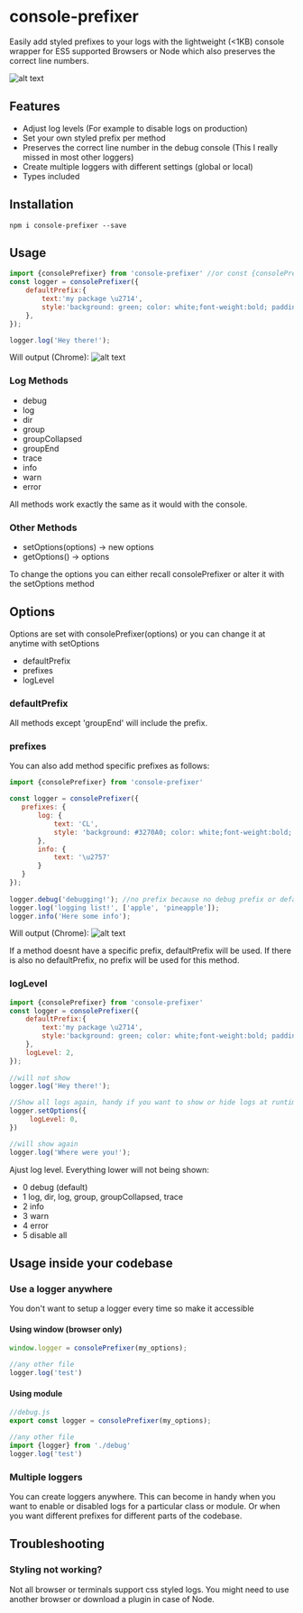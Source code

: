 # console-prefixer
Easily add styled prefixes to your logs with the lightweight (<1KB) console wrapper for ES5 supported Browsers or Node which also preserves the correct line numbers. 

![alt text](https://i.ibb.co/T1fy5X3/download.png)

## Features
* Adjust log levels (For example to disable logs on production)
* Set your own styled prefix per method
* Preserves the correct line number in the debug console (This I really missed in most other loggers)
* Create multiple loggers with different settings (global or local)
* Types included

## Installation
```
npm i console-prefixer --save
```

## Usage
```javascript
import {consolePrefixer} from 'console-prefixer' //or const {consolePrefixer} = require('console-prefixer')
const logger = consolePrefixer({
    defaultPrefix:{
        text:'my package \u2714',
        style:'background: green; color: white;font-weight:bold; padding:2px; border-radius:2px;'
    },
});

logger.log('Hey there!');
```

Will output (Chrome):
![alt text](https://i.ibb.co/LN8FxhW/Screenshot-7.png)

### Log Methods
 * debug
 * log
 * dir
 * group
 * groupCollapsed
 * groupEnd
 * trace
 * info
 * warn
 * error
   
All methods work exactly the same as it would with the console.

### Other Methods
 * setOptions(options) -> new options
 * getOptions() -> options

To change the options you can either recall consolePrefixer or alter it with the setOptions method 

## Options
Options are set with consolePrefixer(options) or you can change it at anytime with setOptions

 * defaultPrefix
 * prefixes
 * logLevel

### defaultPrefix
All methods except 'groupEnd' will include the prefix.
 
### prefixes
 You can also add method specific prefixes as follows:
 ```javascript
import {consolePrefixer} from 'console-prefixer'

const logger = consolePrefixer({
    prefixes: {
        log: {
            text: 'CL',
            style: 'background: #3270A0; color: white;font-weight:bold; padding:2px; border-radius:20px; border: 1px solid white;'
        },
        info: {
            text: '\u2757'
        }
    }
});
   
logger.debug('debugging!'); //no prefix because no debug prefix or defaultPrefix is set
logger.log('logging list!', ['apple', 'pineapple']);
logger.info('Here some info');
```

Will output (Chrome):
![alt text](https://i.ibb.co/wQJbGjW/Screenshot-6.png)

If a method doesnt have a specific prefix, defaultPrefix will be used. If there is also no defaultPrefix, no prefix will be used for this method.
 
### logLevel
```javascript
import {consolePrefixer} from 'console-prefixer'
const logger = consolePrefixer({
    defaultPrefix:{
        text:'my package \u2714',
        style:'background: green; color: white;font-weight:bold; padding:2px; border-radius:2px;'
    },
    logLevel: 2,
});
   
//will not show
logger.log('Hey there!');

//Show all logs again, handy if you want to show or hide logs at runtime
logger.setOptions({
     logLevel: 0,
})

//will show again
logger.log('Where were you!');

```
Ajust log level. Everything lower will not being shown:
 * 0 debug (default)
 * 1 log, dir, log, group, groupCollapsed, trace
 * 2 info
 * 3 warn
 * 4 error
 * 5 disable all

## Usage inside your codebase

### Use a logger anywhere
You don't want to setup a logger every time so make it accessible 

#### Using window (browser only)

```javascript
window.logger = consolePrefixer(my_options);
```
```javascript
//any other file
logger.log('test')
```


#### Using module
```javascript
//debug.js
export const logger = consolePrefixer(my_options);
```
```javascript
//any other file
import {logger} from './debug'
logger.log('test')
```

### Multiple loggers
You can create loggers anywhere.
This can become in handy when you want to enable or disabled logs for a particular class or module.
Or when you want different prefixes for different parts of the codebase.

## Troubleshooting

### Styling not working?
Not all browser or terminals support css styled logs. You might need to use another browser or download a plugin in case of Node. 




